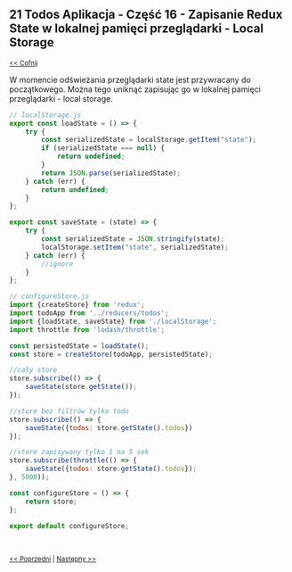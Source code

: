 ## 21 Todos Aplikacja - Część 16 - Zapisanie Redux State w lokalnej pamięci przeglądarki - Local Storage
<sub>[<< Cofnij](https://github.com/donatuss/Redux-Start-Egghead/blob/master/README.md)</sub><br/>

W momencie odświeżania przeglądarki state jest przywracany do początkowego. Można tego uniknąć zapisując go 
w lokalnej pamięci przeglądarki - local storage.
          
```javascript
// localStorage.js
export const loadState = () => {
    try {
        const serializedState = localStorage.getItem("state");
        if (serializedState === null) {
            return undefined;
        }
        return JSON.parse(serializedState);
    } catch (err) {
        return undefined;
    }
};

export const saveState = (state) => {
    try {
        const serializedState = JSON.stringify(state);
        localStorage.setItem("state", serializedState);
    } catch (err) {
        //ignore
    }
};
```
```javascript
// configureStore.js
import {createStore} from 'redux';
import todoApp from '../reducers/todos';
import {loadState, saveState} from './localStorage';
import throttle from 'lodash/throttle';

const persistedState = loadState();
const store = createStore(todoApp, persistedState);

//cały store
store.subscribe(() => {
    saveState(store.getState());
});

//store bez filtrów tylko todo
store.subscribe(() => {
    saveState({todos: store.getState().todos})
});

//store zapisywany tylko 1 na 5 sek
store.subscribe(throttle(() => {
    saveState({todos: store.getState().todos});
}, 5000));

const configureStore = () => {
    return store;
};

export default configureStore;
```

<br/>
 
 <sub>[<< Poprzedni](https://github.com/donatuss/Redux-Start-Egghead/blob/master/20-todoapps-initial-state/README.md)
   | [Następny >>](https://github.com/donatuss/Redux-Start-Egghead/blob/master/22-.../README.md)
 </sub>